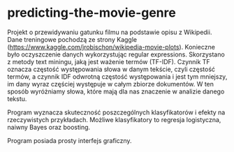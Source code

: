 # predicting-the-movie-genre
Projekt o przewidywaniu gatunku filmu na podstawie opisu z Wikipedii. Dane treningowe pochodzą ze strony Kaggle (https://www.kaggle.com/jrobischon/wikipedia-movie-plots). Konieczne było oczyszczenie danych wykorzystując regular expressions.
Skorzystano z metody text miningu, jaką jest ważenie termów (TF-IDF). Czynnik TF oznacza częstość występowania słowa w danym tekście, czyli częstość termów, a czynnik IDF odwrotną częstość występowania i jest tym mniejszy, im dany wyraz częściej występuje w całym zbiorze dokumentów. W ten sposób wyróżniamy słowa, które mają dla nas znaczenie w analizie danego tekstu. 

Program wyznacza skuteczność poszczególnych klasyfikatorów i efekty na rzeczywistych przykładach. Możliwe klasyfikatory to regresja logistyczna, naiwny Bayes oraz boosting.

Program posiada prosty interfejs graficzny.
